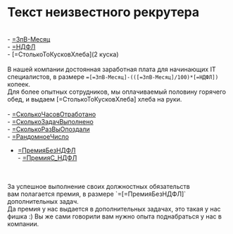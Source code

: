 # Текст неизвестного рекрутера

<br>- [=ЗпВ-Месяц](11_000)
<br>- [=НДФЛ](99)
<br>- [=СтолькоТоКусковХлеба](2 куска)
<br>
<br>В нашей компании достоянная заработная плата для начинающих IT специалистов,
в размере `=[=ЗпВ-Месяц]-(([=ЗпВ-Месяц]/100)*[=НДФЛ])` копеек.
<br>Для более опытных сотрудников, мы оплачиваемый половину горячего обед, и
выдаем [=СтолькоТоКусковХлеба] хлеба на руки.
<br>
<br>- [=СколькоЧасовОтработано](99)
<br>- [=СколькоЗадачВыполнено](10)
<br>- [=СколькоРазВыОпоздали](1)
<br>- [=РандомноеЧисло](2)
<br>
- [=ПремияБезНДФЛ](([=СколькоЧасовОтработано]*[=СколькоЗадачВыполнено]/[=СколькоРазВыОпоздали])-[=РандомноеЧисло])
<br>- [=ПремияС_НДФЛ]([=ПремияБезНДФЛ]-(([=ПремияБезНДФЛ]/100)*[=НДФЛ]))
<br>
<br>За успешное выполнение своих должностных обязательств
<br>вам полагается премия, в размере `=[=ПремияБезНДФЛ]` дополнительных задач.
<br>Да премия у нас выдается в дополнительных задачах, это такая у нас фишка :)
Вы же сами говорили вам нужно опыта поднабраться у нас в компании.